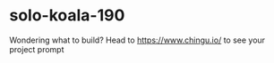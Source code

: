 # solo-koala-190
Wondering what to build? Head to https://www.chingu.io/ to see your project prompt
